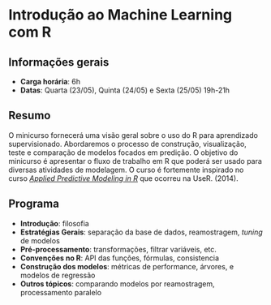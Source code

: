 Introdução ao Machine Learning com R
=====================================

## Informações gerais

- **Carga horária**: 6h
- **Datas**:  Quarta (23/05), Quinta (24/05) e Sexta (25/05) 19h-21h

## Resumo

O minicurso fornecerá uma visão geral sobre o uso do R para aprendizado
supervisionado. Abordaremos o processo de construção, visualização, teste e 
comparação de modelos focados em predição. O objetivo do minicurso é apresentar
o fluxo de trabalho em R que poderá ser usado para diversas atividades de 
modelagem. O curso é fortemente inspirado no curso [*Applied Predictive Modeling in R*](http://appliedpredictivemodeling.com/user2014/) que ocorreu na UseR. (2014).

## Programa

- **Introdução**: filosofia
- **Estratégias Gerais**: separação da base de dados, reamostragem, *tuning* de modelos
- **Pré-processamento**: transformações, filtrar variáveis, etc.
- **Convenções no R**: API das funções, fórmulas, consistencia
- **Construção dos modelos**: métricas de performance, árvores, e modelos de regressão
- **Outros tópicos**: comparando modelos por reamostragem, processamento paralelo











